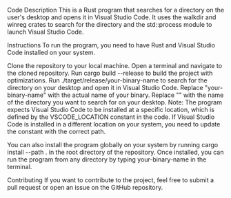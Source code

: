 Code Description
This is a Rust program that searches for a directory on the user's desktop and opens it in Visual Studio Code. It uses the walkdir and winreg crates to search for the directory and the std::process module to launch Visual Studio Code.

Instructions
To run the program, you need to have Rust and Visual Studio Code installed on your system.

Clone the repository to your local machine.
Open a terminal and navigate to the cloned repository.
Run cargo build --release to build the project with optimizations.
Run ./target/release/your-binary-name <directory-name> to search for the directory on your desktop and open it in Visual Studio Code.
Replace "your-binary-name" with the actual name of your binary.
Replace "<directory-name>" with the name of the directory you want to search for on your desktop.
Note:
The program expects Visual Studio Code to be installed at a specific location, which is defined by the VSCODE_LOCATION constant in the code. If Visual Studio Code is installed in a different location on your system, you need to update the constant with the correct path.

You can also install the program globally on your system by running cargo install --path . in the root directory of the repository. Once installed, you can run the program from any directory by typing your-binary-name <directory-name> in the terminal.

Contributing
If you want to contribute to the project, feel free to submit a pull request or open an issue on the GitHub repository.